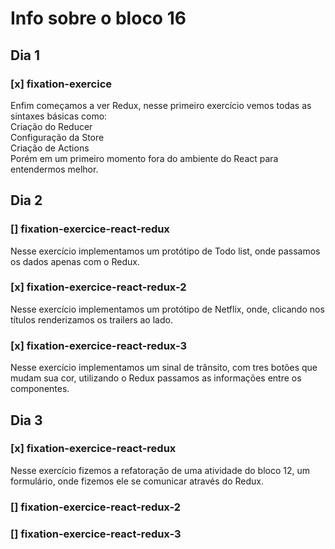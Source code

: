 # Info sobre o bloco 16
## Dia 1
### [x] fixation-exercice
Enfim começamos a ver Redux, nesse primeiro exercício vemos todas as sintaxes básicas como: <br>
Criação do Reducer<br>
Configuração da Store<br>
Criação de Actions<br>
Porém em um primeiro momento fora do ambiente do React para entendermos melhor.
## Dia 2
### [] fixation-exercice-react-redux
Nesse exercício implementamos um protótipo de Todo list, onde passamos os dados apenas com o Redux.
### [x] fixation-exercice-react-redux-2
Nesse exercício implementamos um protótipo de Netflix, onde, clicando nos títulos renderizamos os trailers ao lado.
### [x] fixation-exercice-react-redux-3
Nesse exercício implementamos um sinal de trânsito, com tres botões que mudam sua cor, utilizando o Redux passamos as informações entre os componentes.

## Dia 3
### [x] fixation-exercice-react-redux
Nesse exercício fizemos a refatoração de uma atividade do bloco 12, um formulário, onde fizemos ele se comunicar através do Redux.
### [] fixation-exercice-react-redux-2

### [] fixation-exercice-react-redux-3
